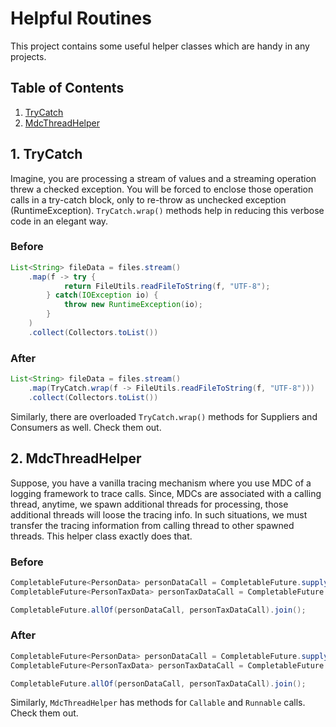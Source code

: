 # Helpful Routines
This project contains some useful helper classes which are handy in any projects.

## Table of Contents
1. [TryCatch](#TryCatch)
1. [MdcThreadHelper](#MdcThreadHelper)

## 1. TryCatch <a name="TryCatch"></a>
Imagine, you are processing a stream of values and a streaming operation threw a checked exception. You will be forced to enclose those operation calls in a try-catch block, 
only to re-throw as unchecked exception (RuntimeException).
```TryCatch.wrap()``` methods help in reducing this verbose code in an elegant way.

### Before
```java
List<String> fileData = files.stream()
    .map(f -> try { 
            return FileUtils.readFileToString(f, "UTF-8"); 
        } catch(IOException io) {
            throw new RuntimeException(io);
        }   
    )
    .collect(Collectors.toList())
```

### After
```java
List<String> fileData = files.stream()
    .map(TryCatch.wrap(f -> FileUtils.readFileToString(f, "UTF-8")))
    .collect(Collectors.toList())
```

Similarly, there are overloaded ```TryCatch.wrap()``` methods for Suppliers and Consumers as well. Check them out.

## 2. MdcThreadHelper <a name="MdcThreadHelper"></a>
Suppose, you have a vanilla tracing mechanism where you use MDC of a logging framework to trace calls. 
Since, MDCs are associated with a calling thread, anytime, we spawn additional threads for processing,
those additional threads will loose the tracing info. In such situations, we must transfer the tracing information
from calling thread to other spawned threads. This helper class exactly does that. 

### Before
```java
CompletableFuture<PersonData> personDataCall = CompletableFuture.supplyAsynch(() -> getPersonData(key));
CompletableFuture<PersonTaxData> personTaxDataCall = CompletableFuture.supplyAsynch(() -> getPersonTaxData(key));

CompletableFuture.allOf(personDataCall, personTaxDataCall).join();
```

### After
```java
CompletableFuture<PersonData> personDataCall = CompletableFuture.supplyAsynch(MdcThreadHelper.tracedSupplier(() -> getPersonData(key)));
CompletableFuture<PersonTaxData> personTaxDataCall = CompletableFuture.supplyAsynch(MdcThreadHelper.tracedSupplier(() -> getPersonTaxData(key)));

CompletableFuture.allOf(personDataCall, personTaxDataCall).join();
```

Similarly, ```MdcThreadHelper``` has methods for ```Callable``` and ```Runnable``` calls. Check them out.